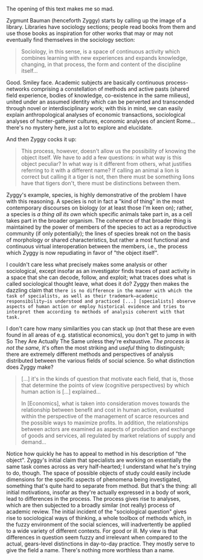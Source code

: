 The opening of this text makes me so mad.

Zygmunt Bauman (henceforth Zyggy) starts by calling up the image of a library. Libraries have sociology sections; people read books from them and use those books as inspiration for other works that may or may not eventually find themselves in the sociology section:

> Sociology, in this sense, is a space of continuous activity which combines learning with new experiences and expands knowledge, changing, in that process, the form and content of the discipline itself...

Good. Smiley face. Academic subjects are basically continuous process-networks comprising a constellation of methods and active pasts (shared field experience, bodies of knowledge, co-existence in the same milieus), united under an assumed identity which can be perverted and transcended through novel or interdisciplinary work; with this in mind, we can easily explain anthropological analyses of economic transactions, sociological analyses of hunter-gatherer cultures, economic analyses of ancient Rome... there's no mystery here, just a lot to explore and elucidate.

And then Zyggy cocks it up: 

> This process, however, doesn't allow us the possibility of knowing the object itself. We have to add a few questions: in what way is this object peculiar? In what way is it different from others, what justifies referring to it with a different name? If calling an animal a lion is correct but calling it a tiger is not, then there must be something lions have that tigers don't, there must be distinctions between them.

Zyggy's example, species, is highly demonstrative of the problem I have with this reasoning. A species is not in fact a "kind of thing" in the most contemporary discourses on biology (or at least those I'm keen on); rather, a species is *a thing all its own* which specific animals take part in, as a cell takes part in the broader organism. The coherence of that broader thing is maintained by the power of members of the species to act as a reproductive community (if only potentially); the lines of species break not on the basis of morphology or shared characteristics, but rather a most functional and continuous virtual interoperation between the members, i.e., the process which Zyggy is now repudiating in favor of "the object itself". 

I couldn't care less what precisely makes some analysis or other sociological, except insofar as an investigator finds traces of past activity in a space that she can decode, follow, and exploit; what traces does what is called sociological thought leave, what does it do? Zyggy then makes the dazzling claim that `there is no difference in the manner with which the task of specialists, as well as their trademark—academic responsibility—is understood and practiced [...] [specialists] observe aspects of human action or employ historical evidence and tries to interpret them according to methods of analysis coherent with that task.`

I don't care how many similarities you can stack up (not that these are even found in all areas of e.g. statistical economics), you don't get to jump in with So They Are Actually The Same unless they're exhaustive. *The process is not the same,* it's often the most striking and *useful* thing to distinguish; there are extremely different methods and perspectives of analysis distributed between the various fields of social science. So what distinction does Zyggy make?

> [...] it's in the kinds of question that motivate each field, that is, those that determine the points of view (cognitive perspectives) by which human action is [...] explained...
>
> In [Economics], what is taken into consideration moves towards the relationship between benefit and cost in human action, evaluated within the perspective of the management of scarce resources and the possible ways to maximize profits. In addition, the relationships between actors are examined as aspects of production and exchange of goods and services, all regulated by market relations of supply and demand... 

Notice how quickly he has to appeal to method in his description of "the object". Zyggy's initial claim that specialists are working on essentially the same task comes across as very half-hearted; I understand what he's trying to do, though. The space of possible objects of study could easily include dimensions for the specific aspects of phenomena being investigated, something that's quite hard to separate from method. But that's the thing: all initial motivations, insofar as they're actually expressed in a body of work, lead to differences in the process. The process gives rise to analyses, which are then subjected to a broadly similar (not really) process of academic review. The initial incident of the "sociological question" gives rise to sociological ways of thinking, a whole toolbox of methods which, in the fuzzy environment of the social sciences, will inadvertently be applied to a wide variety of different contexts. For good or ill. My view is that differences in question seem fuzzy and irrelevant when compared to the actual, gears-level distinctions in day-to-day practice. They mostly serve to give the field a name. There's nothing more worthless than a name.

